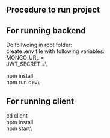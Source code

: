 ## Procedure to run project

## For running backend

Do follwoing in root folder:\
create .env file with following variables:\
MONGO_URL =\
JWT_SECRET =\

npm install\
npm run dev\

## For running client

cd client\
npm install\
npm start\
